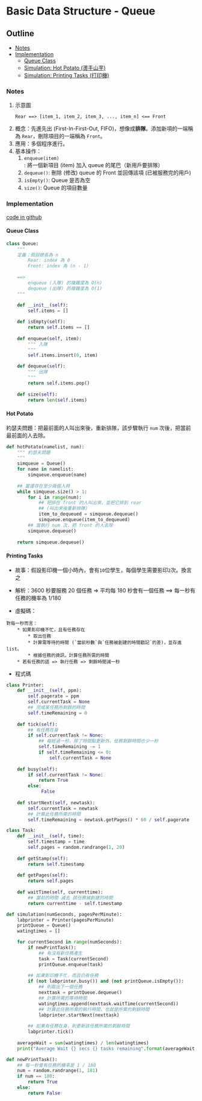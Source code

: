 # Basic Data Structure - Queue

## Outline

* [Notes](#notes)
* [Implementation](#implementation)
    * [Queue Class](#queue-class)
    * [Simulation: Hot Potato (燙手山芋)](#hot-potato)
    * [Simulation: Printing Tasks (打印機)](#printing-tasks)

### Notes

1. 示意圖
    ```
    Rear ==> [item_1, item_2, item_3, ..., item_n] <== Front
    ```
1. 概念：先進先出 (First-In-First-Out, FIFO)，想像成**排隊**。添加新項的一端稱為 `Rear`，刪除項目的一端稱為 `Front`。
1. 應用：多個程序進行。
1. 基本操作：
    1. `enqueue(item)`: 將一個新項目 (item) 加入 queue 的尾巴（新用戶要排隊）
    1. `dequeue()`: 刪除 (修改) queue 的 Front 並回傳該項 (已被服務完的用戶)
    1. `isEmpty()`: Queue 是否為空
    1. `size()`: Queue 的項目數量
    

### Implementation

[code in github](https://github.com/kstseng/dsa-ml-tool-note/blob/master/DSA/ProblemSolvingWithAlgorithmsAndDataStructures/CODE/BasicDataStructure)

#### Queue Class

```python
class Queue:
    """ 
    定義：假設總長為 n
        Rear: index 為 0
        Front: index 為 (n - 1)
    
    ==> 
        enqueue (入隊) 的複雜度為 O(n)
        dequeue (出隊) 的複雜度為 O(1)
    """
    
    def __init__(self):
        self.items = []

    def isEmpty(self):
        return self.items == []
        
    def enqueue(self, item):
        """ 入隊
        """
        self.items.insert(0, item)

    def dequeue(self):
        """ 出隊
        """
        return self.items.pop()
    
    def size(self):
        return len(self.items) 

```

#### Hot Potato

約瑟夫問題：把最前面的人叫出來後，重新排隊，該步驟執行 `num` 次後，把當前最前面的人去除。

```python
def hotPotato(namelist, num):
    """ 約瑟夫問題
    """
    simqueue = Queue()
    for name in namelist:
        simqueue.enqueue(name)
    
    ## 當還存在至少兩個人時
    while simqueue.size() > 1:
        for i in range(num):
            ## 把排在 front 的人叫出來，並把它排到 rear
            ## (叫出來後重新排隊)
            item_to_dequeued = simqueue.dequeue()
            simqueue.enqueue(item_to_dequeued)
        ## 當執行 num 次，把 front 的人去除
        simqueue.dequeue()
    
    return simqueue.dequeue()
```

#### Printing Tasks

* 故事：假設影印機一個小時內，會有`10`位學生，每個學生需要影印`2`次。換言之

* 解析：3600 秒要服務 20 個任務 => 平均每 180 秒會有一個任務 ==> 每一秒有任務的機率為 1/180

* 虛擬碼：

```
對每一秒而言：
    * 如果影印機不忙，且有任務存在
        * 取出任務
        * 計算需等待的時間 (`當前秒數`與`任務被創建的時間戳記`的差)，並存進 list。
        * 根據任務的資訊，計算任務所需的時間
    * 若有任務的話 => 執行任務 => 剩餘時間減一秒
```

* 程式碼

```python
class Printer:
    def __init__(self, ppm):
        self.pagerate = ppm
        self.currentTask = None
        ## 完成某任務所剩餘的時間
        self.timeRemaining = 0
    
    def tick(self):
        ## 有任務在身
        if self.currentTask != None:
            ## 每經過一秒，除了時間點更新外，任務剩餘時間也少一秒
            self.timeRemaining -= 1
            if self.timeRemaining <= 0:
                self.currentTask = None
    
    def busy(self):
        if self.currentTask != None:
            return True
        else:
             False
    
    def startNext(self, newtask):
        self.currentTask = newtask
        ## 計算此任務所需的時間
        self.timeRemaining = newtask.getPages() * 60 / self.pagerate

class Task:
    def __init__(self, time):
        self.timestamp = time
        self.pages = random.randrange(1, 20)
    
    def getStamp(self):
        return self.timestamp
    
    def getPages(self):
        return self.pages
    
    def waitTime(self, currenttime):
        ## 當前的時間 減去 該任務被創建的時間
        return currenttime - self.timestamp

def simulation(numSeconds, pagesPerMinute):
    labprinter = Printer(pagesPerMinute)
    printQueue = Queue()
    watingtimes = []

    for currentSecond in range(numSeconds):
        if newPrintTask():
            ## 有沒有新任務產生
            task = Task(currentSecond)
            printQueue.enqueue(task)
        
        ## 如果影印機不忙，而且仍有任務
        if (not labprinter.busy()) and (not printQueue.isEmpty()):
            ## 則取出下一個任務
            nexttask = printQueue.dequeue()
            ## 計算所需的等待時間
            watingtimes.append(nexttask.waitTime(currentSecond))
            ## 計算此任務所需的執行時間，也就是所需的剩餘時間
            labprinter.startNext(nexttask)
        
        ## 如果有任務在身，則更新該任務所需的剩餘時間
        labprinter.tick()
    
    averageWait = sum(watingtimes) / len(watingtimes)
    print("Average Wait {} secs {} tasks remaining".format(averageWait, printQueue.size()))

def newPrintTask():
    ## 每一秒會有任務的機率是 1 / 180
    num = random.randrange(1, 181)
    if num == 180:
        return True
    else:
        return False
```
